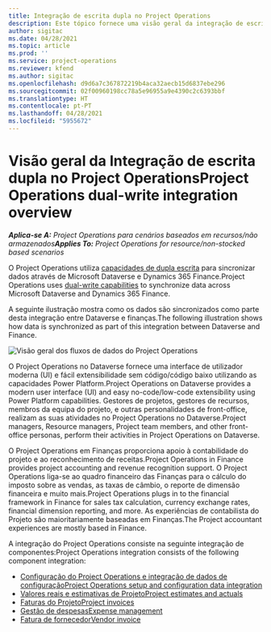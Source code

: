 ```yaml
---
title: Integração de escrita dupla no Project Operations
description: Este tópico fornece uma visão geral da integração de escrita dupla no Project Operations.
author: sigitac
ms.date: 04/28/2021
ms.topic: article
ms.prod: ''
ms.service: project-operations
ms.reviewer: kfend
ms.author: sigitac
ms.openlocfilehash: d9d6a7c367872219b4aca32aecb15d6837ebe296
ms.sourcegitcommit: 02f00960198cc78a5e96955a9e4390c2c6393bbf
ms.translationtype: HT
ms.contentlocale: pt-PT
ms.lasthandoff: 04/28/2021
ms.locfileid: "5955672"
---
```

# <a name="project-operations-dual-write-integration-overview"></a><span data-ttu-id="7f6da-103">Visão geral da Integração de escrita dupla no Project Operations</span><span class="sxs-lookup"><span data-stu-id="7f6da-103">Project Operations dual-write integration overview</span></span>

<span data-ttu-id="7f6da-104">_**Aplica-se A:** Project Operations para cenários baseados em recursos/não armazenados_</span><span class="sxs-lookup"><span data-stu-id="7f6da-104">_**Applies To:** Project Operations for resource/non-stocked based scenarios_</span></span>

<span data-ttu-id="7f6da-105">O Project Operations utiliza [capacidades de dupla escrita](/dynamics365/fin-ops-core/dev-itpro/data-entities/dual-write/dual-write-home-page) para sincronizar dados através de Microsoft Dataverse e Dynamics 365 Finance.</span><span class="sxs-lookup"><span data-stu-id="7f6da-105">Project Operations uses [dual-write capabilities](/dynamics365/fin-ops-core/dev-itpro/data-entities/dual-write/dual-write-home-page) to synchronize data across Microsoft Dataverse and Dynamics 365 Finance.</span></span>

<span data-ttu-id="7f6da-106">A seguinte ilustração mostra como os dados são sincronizados como parte desta integração entre Dataverse e finanças.</span><span class="sxs-lookup"><span data-stu-id="7f6da-106">The following illustration shows how data is synchronized as part of this integration between Dataverse and Finance.</span></span>

![Visão geral dos fluxos de dados do Project Operations](./media/ProjectOperationsFlows.jpg)

<span data-ttu-id="7f6da-108">O Project Operations no Dataverse fornece uma interface de utilizador moderna (UI) e fácil extensibilidade sem código/código baixo utilizando as capacidades Power Platform.</span><span class="sxs-lookup"><span data-stu-id="7f6da-108">Project Operations on Dataverse provides a modern user interface (UI) and easy no-code/low-code extensibility using Power Platform capabilities.</span></span> <span data-ttu-id="7f6da-109">Gestores de projetos, gestores de recursos, membros da equipa do projeto, e outras personalidades de front-office, realizam as suas atividades no Project Operations no Dataverse.</span><span class="sxs-lookup"><span data-stu-id="7f6da-109">Project managers, Resource managers, Project team members, and other front-office personas, perform their activities in Project Operations on Dataverse.</span></span>

<span data-ttu-id="7f6da-110">O Project Operations em Finanças proporciona apoio à contabilidade do projeto e ao reconhecimento de receitas.</span><span class="sxs-lookup"><span data-stu-id="7f6da-110">Project Operations in Finance provides project accounting and revenue recognition support.</span></span> <span data-ttu-id="7f6da-111">O Project Operations liga-se ao quadro financeiro das Finanças para o cálculo do imposto sobre as vendas, as taxas de câmbio, o reporte de dimensão financeira e muito mais.</span><span class="sxs-lookup"><span data-stu-id="7f6da-111">Project Operations plugs in to the financial framework in Finance for sales tax calculation, currency exchange rates, financial dimension reporting, and more.</span></span> <span data-ttu-id="7f6da-112">As experiências de contabilista do Projeto são maioritariamente baseadas em Finanças.</span><span class="sxs-lookup"><span data-stu-id="7f6da-112">The Project accountant experiences are mostly based in Finance.</span></span>

<span data-ttu-id="7f6da-113">A integração do Project Operations consiste na seguinte integração de componentes:</span><span class="sxs-lookup"><span data-stu-id="7f6da-113">Project Operations integration consists of the following component integration:</span></span>


- [<span data-ttu-id="7f6da-114">Configuração do Project Operations e integração de dados de configuração</span><span class="sxs-lookup"><span data-stu-id="7f6da-114">Project Operations setup and configuration data integration</span></span>](resource-dual-write-setup-integration.md) 
- [<span data-ttu-id="7f6da-115">Valores reais e estimativas de Projeto</span><span class="sxs-lookup"><span data-stu-id="7f6da-115">Project estimates and actuals</span></span>](resource-dual-write-estimates-actuals.md)
- [<span data-ttu-id="7f6da-116">Faturas do Projeto</span><span class="sxs-lookup"><span data-stu-id="7f6da-116">Project invoices</span></span>](resource-dual-write-project-invoice.md)
- [<span data-ttu-id="7f6da-117">Gestão de despesas</span><span class="sxs-lookup"><span data-stu-id="7f6da-117">Expense management</span></span>](resource-dual-write-expense.md)
- [<span data-ttu-id="7f6da-118">Fatura de fornecedor</span><span class="sxs-lookup"><span data-stu-id="7f6da-118">Vendor invoice</span></span>](resource-dual-write-vendor-invoice.md)
